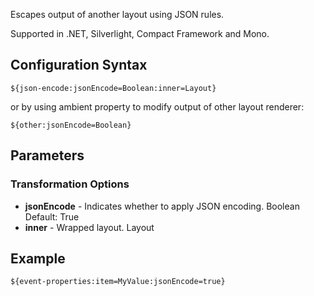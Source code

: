 Escapes output of another layout using JSON rules. 

Supported in .NET, Silverlight, Compact Framework and Mono.

## Configuration Syntax
```
${json-encode:jsonEncode=Boolean:inner=Layout}
```

or by using ambient property to modify output of other layout renderer:

```
${other:jsonEncode=Boolean}
```

## Parameters
### Transformation Options
* **jsonEncode** - Indicates whether to apply JSON encoding. Boolean Default: True
* **inner** - Wrapped layout. Layout


## Example

```
${event-properties:item=MyValue:jsonEncode=true}
```